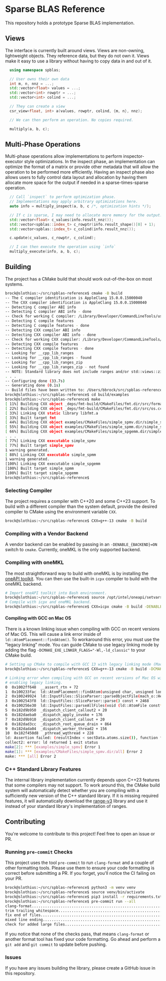 # Sparse BLAS Reference
This repository holds a prototype Sparse BLAS implementation.

## Views
The interface is currently built around views.  Views are non-owning, lightweight objects.
They reference data, but they do not own it.  Views make it easy to use a library without
having to copy data in and out of it.

```cpp
  using namespace spblas;

  // User owns their own data
  int m, n, nnz = ...;
  std::vector<float> values = ...;
  std::vector<int> rowptr = ...;
  std::vector<int> colind = ...;

  // They can create a view
  csr_view<float, int> a(values, rowptr, colind, {m, n}, nnz);

  // We can then perform an operation. No copies required.

  multiply(a, b, c);
```

## Multi-Phase Operations
Multi-phase operations allow implementations to perform inspector-executor style optimizations.
In the inspect phase, an implementation can optimize the format of a matrix or provide other
metadata that will allow the operation to be performed more efficiently.  Having an inspect
phase also allows users to fully control data layout and allocation by having them allocate more
space for the output if needed in a sparse-times-sparse operation.

```cpp
  // Call `inspect` to perform optimization phase.
  // Implementations may apply arbitrary optimizations here.
  auto info = multiply_inspect(a, b, c /*, optimization hints */);

  // If c is sparse, I may need to allocate more memory for the output.
  std::vector<float> c_values(info.result_nnz());
  std::vector<spblas::index_t> c_rowptr(info.result_shape()[0] + 1);
  std::vector<spblas::index_t> c_colind(info.result_nnz());

  c.update(c_values, c_rowptr, c_colind);

  // I can then execute the operation using `info`
  multiply_execute(info, a, b, c);
```

## Building
The project has a CMake build that should work out-of-the-box on most systems.

```bash
brock@slothius:~/src/spblas-reference$ cmake -B build
-- The C compiler identification is AppleClang 15.0.0.15000040
-- The CXX compiler identification is AppleClang 15.0.0.15000040
-- Detecting C compiler ABI info
-- Detecting C compiler ABI info - done
-- Check for working C compiler: /Library/Developer/CommandLineTools/usr/bin/cc - skipped
-- Detecting C compile features
-- Detecting C compile features - done
-- Detecting CXX compiler ABI info
-- Detecting CXX compiler ABI info - done
-- Check for working CXX compiler: /Library/Developer/CommandLineTools/usr/bin/c++ - skipped
-- Detecting CXX compile features
-- Detecting CXX compile features - done
-- Looking for __cpp_lib_ranges
-- Looking for __cpp_lib_ranges - found
-- Looking for __cpp_lib_ranges_zip
-- Looking for __cpp_lib_ranges_zip - not found
-- NOTE: Standard library does not include ranges and/or std::views::zip. Using range-v3.
. . .
-- Configuring done (33.7s)
-- Generating done (0.1s)
-- Build files have been written to: /Users/bbrock/src/spblas-reference/build
brock@slothius:~/src/spblas-reference$ cd build/examples
brock@slothius:~/src/spblas-reference$ make
[ 11%] Building CXX object _deps/fmt-build/CMakeFiles/fmt.dir/src/format.cc.o
[ 22%] Building CXX object _deps/fmt-build/CMakeFiles/fmt.dir/src/os.cc.o
[ 33%] Linking CXX static library libfmt.a
[ 33%] Built target fmt
[ 44%] Building CXX object examples/CMakeFiles/simple_spmv.dir/simple_spmv.cpp.o
[ 55%] Building CXX object examples/CMakeFiles/simple_spmm.dir/simple_spmm.cpp.o
[ 66%] Building CXX object examples/CMakeFiles/simple_spgemm.dir/simple_spgemm.cpp.o
. . .
[ 77%] Linking CXX executable simple_spmv
[ 77%] Built target simple_spmv
1 warning generated.
[ 88%] Linking CXX executable simple_spmm
1 warning generated.
[100%] Linking CXX executable simple_spgemm
[100%] Built target simple_spmm
[100%] Built target simple_spgemm
brock@slothius:~/src/spblas-reference$
```

### Selecting Compiler
The project requires a compiler with C++20 and some C++23 support.  To
build with a different compiler than the system default, provide the desired
compiler to CMake using the environment variable `CXX`.

```bash
brock@slothius:~/src/spblas-reference$ CXX=g++-13 cmake -B build
```

### Compiling with a Vendor Backend
A vendor backend can be enabled by passing in an `-DENABLE_{BACKEND}=ON` switch
to `cmake`.  Currently, oneMKL is the only supported backend.

### Compiling with oneMKL
The most straightforward way to build with oneMKL is by installing the [oneAPI
toolkit](https://www.intel.com/content/www/us/en/developer/tools/oneapi/base-toolkit-download.html).
You can then use the built-in `icpx` compiler to build with the oneMKL backend.

```bash
# Import oneAPI toolkit into Bash environment.
brock@slothius:~/src/spblas-reference$ source /opt/intel/oneapi/setvars.sh
# Compile with icpx and oneMKL backend.
brock@slothius:~/src/spblas-reference$ CXX=icpx cmake -B build -DENABLE_ONEMKL_SYCL=ON
```

#### Compiling with GCC on Mac OS
There is a known linking issue when compiling with GCC on recent versions of
Mac OS.  This will cause a link error inside of `ld::AtomPlacement::findAtom()`.
To workaround this error, you must use the "legacy linking" mode.  You can guide
CMake to use legacy linking mode by adding the flag `-DCMAKE_EXE_LINKER_FLAGS="-Wl,-ld_classic"`
to your CMake build.

```bash
# Setting up CMake to compile with GCC 13 with legacy linking mode (Mac OS only).
brock@slothius:~/src/spblas-reference$ CXX=g++-13 cmake -B build -DCMAKE_EXE_LINKER_FLAGS="-Wl,-ld_classic"
```

```bash
# Linking error when compiling with GCC on recent versions of Mac OS without
# enabling legacy linking.
0  0x1002ff648  __assert_rtn + 72
1  0x100233fac  ld::AtomPlacement::findAtom(unsigned char, unsigned long long, ld::AtomPlacement::AtomLoc const*&, long long&) const + 1204
2  0x100249924  ld::InputFiles::SliceParser::parseObjectFile(mach_o::Header const*) const + 15164
3  0x1002543f8  ld::InputFiles::SliceParser::parse() const + 2468
4  0x100256e30  ld::InputFiles::parseAllFiles(void (ld::AtomFile const*) block_pointer)::$_7::operator()(unsigned long, ld::FileInfo const&) const + 420
5  0x182d9b950  _dispatch_client_callout2 + 20
6  0x182daeba0  _dispatch_apply_invoke + 176
7  0x182d9b910  _dispatch_client_callout + 20
8  0x182dad3cc  _dispatch_root_queue_drain + 864
9  0x182dada04  _dispatch_worker_thread2 + 156
10  0x182f450d8  _pthread_wqthread + 228
ld: Assertion failed: (resultIndex < sectData.atoms.size()), function findAtom, file Relocations.cpp, line 1336.
collect2: error: ld returned 1 exit status
make[2]: *** [examples/simple_spmv] Error 1
make[1]: *** [examples/CMakeFiles/simple_spmv.dir/all] Error 2
make: *** [all] Error 2
```

### C++ Standard Library Features
The internal library implementation currently depends upon C++23 features
that some compilers may not support.  To work around this, the CMake build
system will automatically detect whether you are compiling with a sufficiently
new version of the C++ standard library.  If it is missing required features,
it will automatically download the [range-v3](https://github.com/ericniebler/range-v3)
library and use it instead of your standard library's implementation of ranges.

## Contributing
You're welcome to contribute to this project!  Feel free to open an issue or PR.

### Running `pre-commit` Checks
This project uses the tool `pre-commit` to run `clang-format` and a couple of other formatting
tools.  Please use them to ensure your code formatting is correct before submitting a PR.  If
you forget, you'll notice the CI failing on your PR.

```bash
brock@slothius:~/src/spblas-reference$ python3 -m venv venv
brock@slothius:~/src/spblas-reference$ source venv/bin/activate
brock@slothius:~/src/spblas-reference$ pip3 install -r requirements.txt
brock@slothius:~/src/spblas-reference$ pre-commit run --all
clang-format.............................................................Passed
trim trailing whitespace.................................................Passed
fix end of files.........................................................Passed
mixed line ending........................................................Passed
check for added large files..............................................Passed
```

If you notice that none of the checks pass, that means `clang-format` or another format tool
has fixed your code formatting.  Go ahead and perform a `git add` and `git commit` to update
before pushing.

### Issues
If you have any issues building the library, please create a GitHub issue in
this repository.
